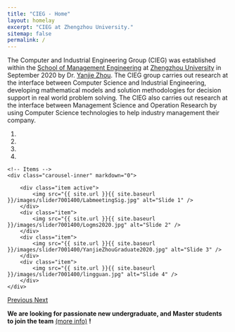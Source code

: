 ```yaml
---
title: "CIEG - Home"
layout: homelay
excerpt: "CIEG at Zhengzhou University."
sitemap: false
permalink: /
---
```


The Computer and Industrial Engineering Group (CIEG) was established within the [School of Management Engineering](http://www5.zzu.edu.cn/glgc/) at [Zhengzhou University](http://www.zzu.edu.cn/) in September 2020 by Dr. [Yanjie Zhou](https://ieyjzhou.github.io/). The CIEG group carries out research at the interface between Computer Science and Industrial Engineering, developing mathematical models and solution methodologies for decision support in real world problem solving. The CIEG also carries out research at the interface between Management Science and Operation Research by using Computer Science technologies to help industry management their company.


<div markdown="0" id="carousel" class="carousel slide" data-ride="carousel" data-interval="5000" data-pause="hover" >
    <!-- Menu -->
    <ol class="carousel-indicators">
        <li data-target="#carousel" data-slide-to="0" class="active"></li>
        <li data-target="#carousel" data-slide-to="1"></li>
        <li data-target="#carousel" data-slide-to="2"></li>
        <li data-target="#carousel" data-slide-to="3"></li>       
    </ol>

    <!-- Items -->
    <div class="carousel-inner" markdown="0">

        <div class="item active">
            <img src="{{ site.url }}{{ site.baseurl }}/images/slider7001400/LabmeetingSig.jpg" alt="Slide 1" />
        </div>
        <div class="item">
            <img src="{{ site.url }}{{ site.baseurl }}/images/slider7001400/Logms2020.jpg" alt="Slide 2" />
        </div>
        <div class="item">
            <img src="{{ site.url }}{{ site.baseurl }}/images/slider7001400/YanjieZhouGraduate2020.jpg" alt="Slide 3" />
        </div>
        <div class="item">
            <img src="{{ site.url }}{{ site.baseurl }}/images/slider7001400/lingguan.jpg" alt="Slide 4" />
        </div>      
    </div>
  <a class="left carousel-control" href="#carousel" role="button" data-slide="prev">
    <span class="glyphicon glyphicon-chevron-left" aria-hidden="true"></span>
    <span class="sr-only">Previous</span>
  </a>
  <a class="right carousel-control" href="#carousel" role="button" data-slide="next">
    <span class="glyphicon glyphicon-chevron-right" aria-hidden="true"></span>
    <span class="sr-only">Next</span>
  </a>
</div>







 **We are  looking for passionate new undergraduate, and Master students to join the team** [(more info)](https://ieyjzhou.github.io/lab/Openpositions.html) **!**



